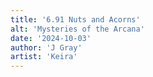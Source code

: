 ```yaml
---
title: '6.91 Nuts and Acorns'
alt: 'Mysteries of the Arcana'
date: '2024-10-03'
author: 'J Gray'
artist: 'Keira'
---
```

